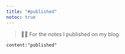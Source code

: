 ```yaml
---
title: "#published"
notoc: true
---
```


> 👩‍💻 For the notes I published on my blog

```query
content:"published"
```